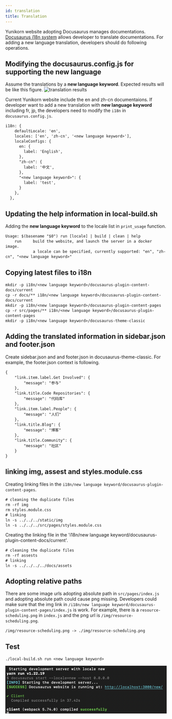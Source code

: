 ```yaml
---
id: translation
title: Translation
---
```


<!--
Licensed to the Apache Software Foundation (ASF) under one
or more contributor license agreements.  See the NOTICE file
distributed with this work for additional information
regarding copyright ownership.  The ASF licenses this file
to you under the Apache License, Version 2.0 (the
"License"); you may not use this file except in compliance
with the License.  You may obtain a copy of the License at

  http://www.apache.org/licenses/LICENSE-2.0

Unless required by applicable law or agreed to in writing,
software distributed under the License is distributed on an
"AS IS" BASIS, WITHOUT WARRANTIES OR CONDITIONS OF ANY
KIND, either express or implied.  See the License for the
specific language governing permissions and limitations
under the License.
-->

Yunikorn website adopting Docusaurus manages documentations.
[Docusaurus i18n system](https://docusaurus.io/docs/i18n/tutorial) allows developer to translate documentations.
For adding a new language translation, developers should do following operations.

## Modifying the docusaurus.config.js for supporting the new language
Assume the translations by a **new language keyword**.
Expected results will be like this figure.
![translation results](./../assets/translationDemo.png)

Current Yunikorn website include the en and zh-cn documentaions.
If developer want to add a new translation with **new language keyword** including fr, jp, the developers need to modify the `i18n` in `docusaurus.config.js`.
```
i18n: {
    defaultLocale: 'en',
    locales: ['en', 'zh-cn', '<new language keyword>'],
    localeConfigs: {
      en: {
        label: 'English',
      },
      "zh-cn": {
        label: '中文',
      },
      "<new language keyword>": {
        label: 'test',
      }
    },
  },
```
## Updating the help information in local-build.sh
Adding the **new language keyword** to the locale list in `print_usage` function.
```
Usage: $(basename "$0") run [locale] | build | clean | help
    run     build the website, and launch the server in a docker image.
            a locale can be specified, currently supported: "en", "zh-cn", "<new language keyword>"
```

## Copying latest files to i18n
```
mkdir -p i18n/<new language keyword>/docusaurus-plugin-content-docs/current
cp -r docs/** i18n/<new language keyword>/docusaurus-plugin-content-docs/current
mkdir -p i18n/<new language keyword>/docusaurus-plugin-content-pages
cp -r src/pages/** i18n/<new language keyword>/docusaurus-plugin-content-pages
mkdir -p i18n/<new language keyword>/docusaurus-theme-classic
```

## Adding the translated information in sidebar.json and footer.json
Create sidebar.json and and footer.json in docusaurus-theme-classic.
For example, the footer.json context is following.
```
{
    "link.item.label.Get Involved": {
        "message": "参与"
    },
    "link.title.Code Repositories": {
        "message": "代码库"
    },
    "link.item.label.People": {
        "message": "人们"
    },   
    "link.title.Blog": {
        "message": "博客"
    },
    "link.title.Community": {
        "message": "社区"
    }
}
```



## linking img, assest and styles.module.css
Creating linking files in the `i18n/new language keyword/docusaurus-plugin-content-pages`.

```
# cleaning the duplicate files
rm -rf img
rm styles.module.css
# linking
ln -s ../../../static/img
ln -s ../../../src/pages/styles.module.css
```

Creating the linking file in the 'i18n/new language keyword/docusaurus-plugin-content-docs/current'.
```
# cleaning the duplicate files
rm -rf assests
# linking
ln -s ../../../../docs/assets
```

## Adopting relative paths
There are some image urls adopting absolute path in `src/pages/index.js` and adopting absolute path could cause png missing.
Developers could make sure that the img link in `/i18n/new language keyword/docusaurus-plugin-content-pages/index.js` is work.
For example, there is a `resource-scheduling.png` in `index.js` and the png url is `/img/resource-scheduling.png`.
```
/img/resource-scheduling.png -> ./img/resource-scheduling.png
```
## Test
```
./local-build.sh run <new language keyword>
```
![Building website](./../assets/translationBuilding.png)
